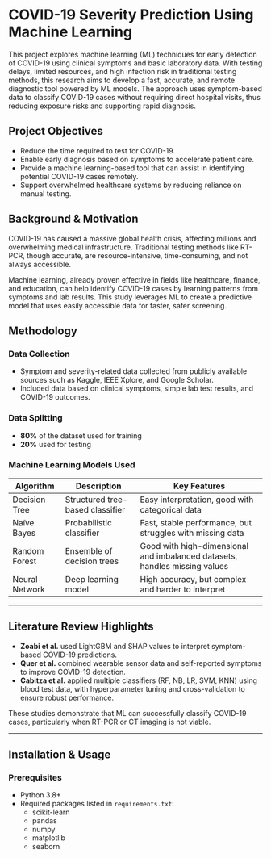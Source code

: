 # COVID-19 Severity Prediction Using Machine Learning

This project explores machine learning (ML) techniques for early detection of COVID-19 using clinical symptoms and basic laboratory data. With testing delays, limited resources, and high infection risk in traditional testing methods, this research aims to develop a fast, accurate, and remote diagnostic tool powered by ML models. The approach uses symptom-based data to classify COVID-19 cases without requiring direct hospital visits, thus reducing exposure risks and supporting rapid diagnosis.


## Project Objectives

- Reduce the time required to test for COVID-19.
- Enable early diagnosis based on symptoms to accelerate patient care.
- Provide a machine learning-based tool that can assist in identifying potential COVID-19 cases remotely.
- Support overwhelmed healthcare systems by reducing reliance on manual testing.


##  Background & Motivation

COVID-19 has caused a massive global health crisis, affecting millions and overwhelming medical infrastructure. Traditional testing methods like RT-PCR, though accurate, are resource-intensive, time-consuming, and not always accessible.

Machine learning, already proven effective in fields like healthcare, finance, and education, can help identify COVID-19 cases by learning patterns from symptoms and lab results. This study leverages ML to create a predictive model that uses easily accessible data for faster, safer screening.


##  Methodology

###  Data Collection
- Symptom and severity-related data collected from publicly available sources such as Kaggle, IEEE Xplore, and Google Scholar.
- Included data based on clinical symptoms, simple lab test results, and COVID-19 outcomes.

###  Data Splitting
- **80%** of the dataset used for training
- **20%** used for testing

###  Machine Learning Models Used

| Algorithm      | Description                           | Key Features                                                                 |
|---------------|---------------------------------------|------------------------------------------------------------------------------|
| Decision Tree | Structured tree-based classifier      | Easy interpretation, good with categorical data                             |
| Naïve Bayes   | Probabilistic classifier              | Fast, stable performance, but struggles with missing data                   |
| Random Forest | Ensemble of decision trees            | Good with high-dimensional and imbalanced datasets, handles missing values  |
| Neural Network| Deep learning model                   | High accuracy, but complex and harder to interpret                           |

---

##  Literature Review Highlights

- **Zoabi et al.** used LightGBM and SHAP values to interpret symptom-based COVID-19 predictions.
- **Quer et al.** combined wearable sensor data and self-reported symptoms to improve COVID-19 detection.
- **Cabitza et al.** applied multiple classifiers (RF, NB, LR, SVM, KNN) using blood test data, with hyperparameter tuning and cross-validation to ensure robust performance.

These studies demonstrate that ML can successfully classify COVID-19 cases, particularly when RT-PCR or CT imaging is not viable.

---

##  Installation & Usage

### Prerequisites
- Python 3.8+
- Required packages listed in `requirements.txt`:
  - scikit-learn
  - pandas
  - numpy
  - matplotlib
  - seaborn


